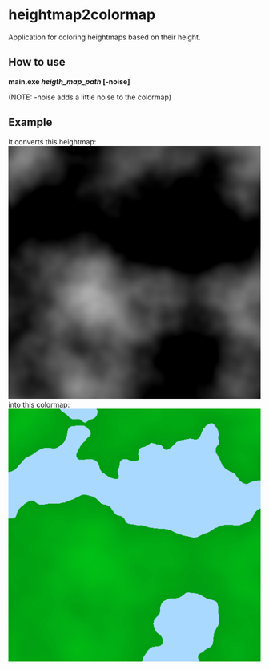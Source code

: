 heightmap2colormap
==================

Application for coloring heightmaps based on their height.

How to use
----------

**main.exe *heigth_map_path* [-noise]**

(NOTE: -noise adds a little noise to the colormap)

Example
-------
It converts this heightmap:  
![Heightmap](example/heightmap.bmp)  
into this colormap:  
![Colormap](example/colormap.bmp)
